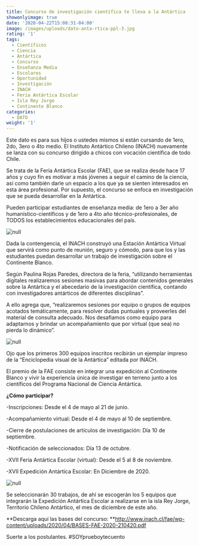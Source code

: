 ```yaml
---
title: Concurso de investigación científica te lleva a la Antártica
showonlyimage: true
date: '2020-04-22T15:08:31-04:00'
image: /images/uploads/dato-anta-rtica-ppl-3.jpg
rating: '1'
tags:
  - Científicos
  - Ciencia
  - Antártica
  - Concurso
  - Enseñanza Media
  - Escolares
  - Oportunidad
  - Investigación
  - INACH
  - Feria Antártica Escolar
  - Isla Rey Jorge
  - Continente Blanco
categories:
  - DATO
weight: '1'
---
```

Este dato es para sus hijos o ustedes mismos si están cursando de 1ero, 2do, 3ero o 4to medio. El Instituto Antártico Chileno (INACH) nuevamente se lanza con su concurso dirigido a chicos con vocación científica de todo Chile.

<!--more-->

Se trata de la Feria Antártica Escolar (FAE), que se realiza desde hace 17 años y cuyo fin es motivar a más jóvenes a seguir el camino de la ciencia, así como también darle un espacio a los que ya se sienten interesados en esta área profesional. Por supuesto, el concurso se enfoca en investigación que se pueda desarrollar en la Antártica.

Pueden participar estudiantes de enseñanza media: de 1ero a 3er año humanístico-científicos y de 1ero a 4to año técnico-profesionales, de TODOS los establecimientos educacionales del país. 

![null](/images/uploads/dato-anta-rtica-2.jpg)

Dada la contengencia, el INACH construyó una Estación Antártica Virtual que servirá como punto de reunión, seguro y cómodo, para que los y las estudiantes puedan desarrollar un trabajo de investigación sobre el Continente Blanco.

Según Paulina Rojas Paredes, directora de la feria, “utilizando herramientas digitales realizaremos sesiones masivas para abordar contenidos generales sobre la Antártica y el abecedario de la investigación científica, contando con investigadores antárticos de diferentes disciplinas”.

A ello agrega que, “realizaremos sesiones por equipo o grupos de equipos acotados temáticamente, para resolver dudas puntuales y proveerles del material de consulta adecuado. Nos desafiamos como equipo para adaptarnos y brindar un acompañamiento que por virtual (que sea) no pierda lo dinámico”.

![null](/images/uploads/dato-anta-rtica-afiche.jpg)

Ojo que los primeros 300 equipos inscritos recibirán un ejemplar impreso de la “Enciclopedia visual de la Antártica” editada por INACH.

El premio de la FAE consiste en integrar una expedición al Continente Blanco y vivir la experiencia única de investigar en terreno junto a los científicos del Programa Nacional de Ciencia Antártica.

**¿Cómo participar?**

\-Inscripciones: Desde el 4 de mayo al 21 de junio.

\-Acompañamiento virtual: Desde el 4 de mayo al 10 de septiembre.

\-Cierre de postulaciones de artículos de investigación: Día 10 de septiembre.

\-Notificación de seleccionados: Día 13 de octubre.

\-XVII Feria Antártica Escolar (virtual): Desde el 5 al 8 de noviembre.

\-XVII Expedición Antártica Escolar: En Diciembre de 2020.

![null](/images/uploads/dato-anta-rtica-3.jpg)

Se seleccionarán 30 trabajos, de ahí se escogerán los 5 equipos que integrarán la Expedición Antártica Escolar a realizarse en la isla Rey Jorge, Territorio Chileno Antártico, el mes de diciembre de este año.

**Descarga aquí las bases del concurso: **http://www.inach.cl/fae/wp-content/uploads/2020/04/BASES-FAE-2020-210420.pdf

Suerte a los postulantes. #SOYprueboytecuento

